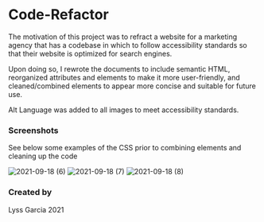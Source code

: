 # Code-Refactor

The motivation of this project was to refract a website for a marketing agency that has a codebase in which to follow accessibility standards
so that their website is optimized for search engines.

Upon doing so, I rewrote the documents to include semantic HTML, reorganized attributes and elements to make it more user-friendly, and 
cleaned/combined elements to appear more concise and suitable for future use.

Alt Language was added to all images to meet accessibility standards.

### Screenshots

See below some examples of the CSS prior to combining elements and cleaning up the code

![2021-09-18 (6)](https://user-images.githubusercontent.com/89744530/133910246-7b3084ac-8c2c-4827-8834-b1f133040ac5.png)
![2021-09-18 (7)](https://user-images.githubusercontent.com/89744530/133910261-c197f341-fd70-493c-a52c-e23ccb8bc59b.png)
![2021-09-18 (8)](https://user-images.githubusercontent.com/89744530/133910262-7d3155ef-148d-4fe6-a47c-f52ddfe29262.png)


### Created by 

Lyss Garcia 2021
